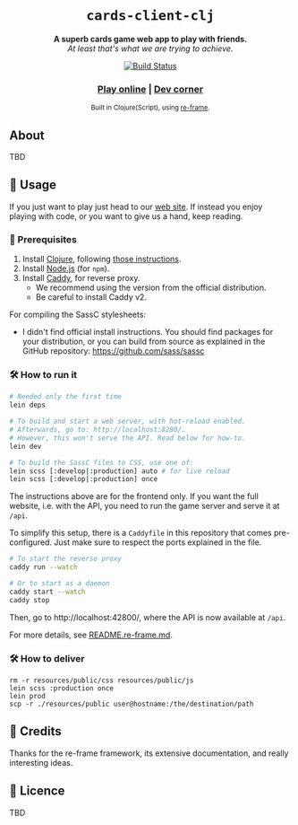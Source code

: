 <div align="center">

  <h1><code>cards-client-clj</code></h1>

  <strong>A superb cards game web app to play with friends.</strong>
  <br>
  <i>At least that's what we are trying to achieve.</i>

  <p>
    <a href="https://travis-ci.org/totorigolo/cards-client-rs">
      <img src="https://api.travis-ci.com/totorigolo/cards-client-rs.svg?branch=master" alt="Build Status" />
    </a>
  </p>

  <h3>
    <a href="https://cards.busy.ovh/">Play online</a>
    <span> | </span>
    <a href="#">Dev corner</a>
  </h3>

  <sub>Built in Clojure(Script), using [re-frame](https://day8.github.io/re-frame/).</sub>
</div>

## About

TBD

## 🚴 Usage

If you just want to play just head to our [web site](https://cards.busy.ovh/).
If instead you enjoy playing with code, or you want to give us a hand, keep
reading.

### 🐑 Prerequisites

1. Install [Clojure](https://clojure.org/), following [those instructions](https://purelyfunctional.tv/guide/how-to-install-clojure/).
2. Install [Node.js](https://nodejs.org/) (for `npm`).
3. Install [Caddy](https://caddyserver.com/docs/download), for reverse proxy.
   * We recommend using the version from the official distribution.
   * Be careful to install Caddy v2.

For compiling the SassC stylesheets:
- I didn't find official install instructions. You should find packages for your
  distribution, or you can build from source as explained in the GitHub
  repository: https://github.com/sass/sassc

### 🛠️ How to run it

```bash
# Needed only the first time
lein deps

# To build and start a web server, with hot-reload enabled.
# Afterwards, go to: http://localhost:8280/.
# However, this won't serve the API. Read below for how-to.
lein dev

# To build the SassC files to CSS, use one of:
lein scss [:develop|:production] auto # for live reload
lein scss [:develop|:production] once
```

The instructions above are for the frontend only. If you want the full website,
i.e. with the API, you need to run the game server and serve it at `/api`.

To simplify this setup, there is a `Caddyfile` in this repository that comes
pre-configured. Just make sure to respect the ports explained in the file.

```bash
# To start the reverse proxy
caddy run --watch

# Or to start as a daemon
caddy start --watch
caddy stop
```

Then, go to http://localhost:42800/, where the API is now available at `/api`.

For more details, see [README.re-frame.md](./README.re-frame.md).

### 🛠️ How to deliver

```shell
rm -r resources/public/css resources/public/js
lein scss :production once
lein prod
scp -r ./resources/public user@hostname:/the/destination/path
```

## 🙏 Credits

Thanks for the re-frame framework, its extensive documentation, and really
interesting ideas.

## 📜 Licence

TBD
